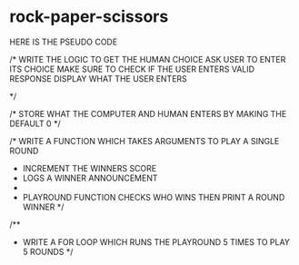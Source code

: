 # rock-paper-scissors

HERE IS THE PSEUDO CODE 

/*
    WRITE THE LOGIC TO GET THE HUMAN CHOICE
    ASK USER TO ENTER ITS CHOICE
    MAKE SURE TO CHECK IF THE USER ENTERS VALID RESPONSE
    DISPLAY WHAT THE USER ENTERS

*/


/*
    STORE WHAT THE COMPUTER AND HUMAN ENTERS BY MAKING THE DEFAULT 0
 */

/* WRITE A FUNCTION WHICH TAKES ARGUMENTS TO PLAY A SINGLE ROUND
* INCREMENT THE WINNERS SCORE 
* LOGS A WINNER ANNOUNCEMENT
*
* PLAYROUND FUNCTION CHECKS WHO WINS THEN PRINT A ROUND WINNER
*/


/**
 * WRITE A FOR LOOP WHICH RUNS THE PLAYROUND 5 TIMES TO PLAY 5 ROUNDS
*/
